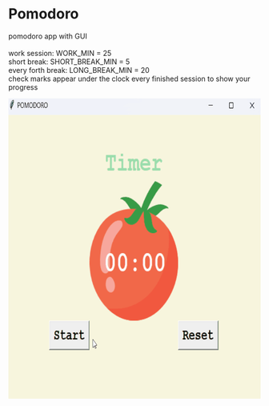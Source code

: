 # Pomodoro
pomodoro app with GUI
<br>
<br>
work session: WORK_MIN = 25
<br>
short break: SHORT_BREAK_MIN = 5
<br>
every forth break: LONG_BREAK_MIN = 20
<br>
check marks appear under the clock every finished session to show your progress
<br>


<img src="https://github.com/GeorgiyBereza/Pomodoro/blob/main/pomodoro.gif" width="600" height="600" />
